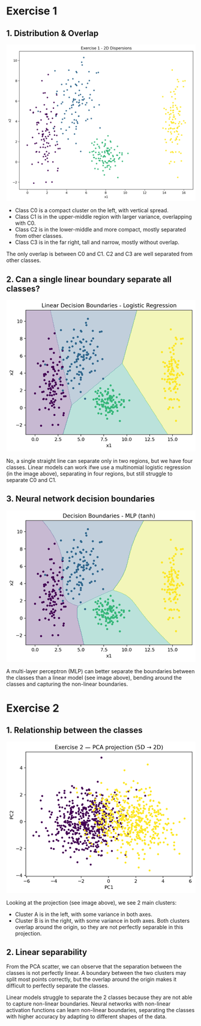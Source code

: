 # Exercise 1

## 1. Distribution & Overlap

![Exercise 1](images/exercise1.png)

- Class C0 is a compact cluster on the left, with vertical spread. 
- Class C1 is in the upper-middle region with larger variance, overlapping with C0.
- Class C2 is in the lower-middle and more compact, mostly separated from other classes.
- Class C3 is in the far right, tall and narrow, mostly without overlap. 

The only overlap is between C0 and C1. C2 and C3 are well separated from other classes. 

## 2. Can a single linear boundary separate all classes?

![Exercise 1](images/ex1_linear_regions.png)

No, a single straight line can separate only in two regions, but we have four classes. Linear models can work ifwe use a multinomial logistic regression (in the image above), separating in four regions, but still struggle to separate C0 and C1. 

## 3. Neural network decision boundaries

![Exercise 1](images/ex1_mlp_regions.png)

A multi-layer perceptron (MLP) can better separate the boundaries between the classes than a linear model (see image above), bending around the classes and capturing the non-linear boundaries. 

# Exercise 2

## 1. Relationship between the classes

![Exercise 2](images/ex2_pca_scatter.png)

Looking at the projection (see image above), we see 2 main clusters: 
- Cluster A is in the left, with some variance in both axes. 
- Cluster B is in the right, with some variance in both axes. 
Both clusters overlap around the origin, so they are not perfectly separable in this projection. 

## 2. Linear separability

From the PCA scatter, we can observe that the separation between the classes is not perfectly linear. A boundary between the two clusters may split most points correctly, but the overlap around the origin makes it difficult to perfectly separate the classes.

Linear models struggle to separate the 2 classes because they are not able to capture non-linear boundaries. Neural networks with non-linear activation functions can learn non-linear boundaries, separating the classes with higher accuracy by adapting to different shapes of the data. 